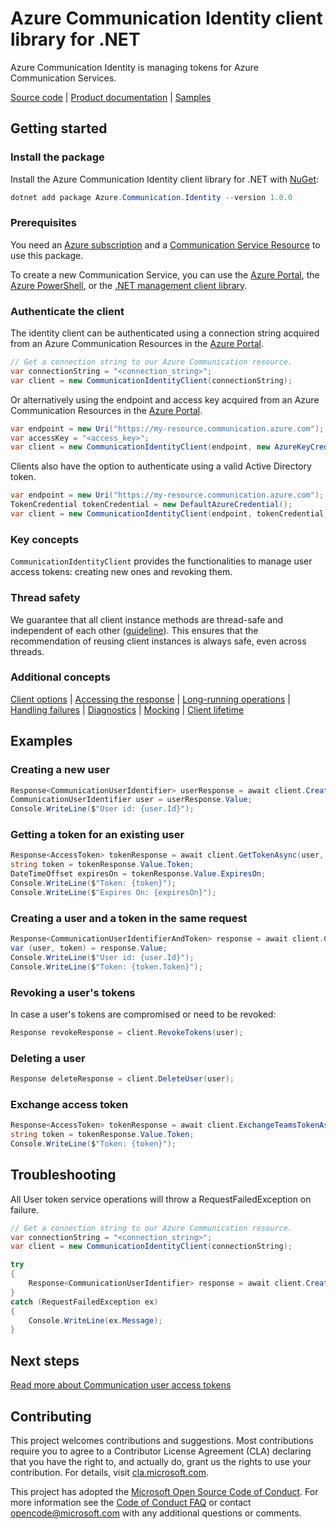 # Azure Communication Identity client library for .NET

Azure Communication Identity is managing tokens for Azure Communication Services.

[Source code][source] <!--| [Package (NuGet)][package]--> | [Product documentation][product_docs] | [Samples][source_samples]

## Getting started

### Install the package

Install the Azure Communication Identity client library for .NET with [NuGet][nuget]:

```Powershell
dotnet add package Azure.Communication.Identity --version 1.0.0
```

### Prerequisites

You need an [Azure subscription][azure_sub] and a [Communication Service Resource][communication_resource_docs] to use this package.

To create a new Communication Service, you can use the [Azure Portal][communication_resource_create_portal], the [Azure PowerShell][communication_resource_create_power_shell], or the [.NET management client library][communication_resource_create_net].

<!--
Here's an example using the Azure CLI:

```Powershell
[To be ADDED]
```
-->

### Authenticate the client

The identity client can be authenticated using a connection string acquired from an Azure Communication Resources in the [Azure Portal][azure_portal].

```C# Snippet:CreateCommunicationIdentityClient
// Get a connection string to our Azure Communication resource.
var connectionString = "<connection_string>";
var client = new CommunicationIdentityClient(connectionString);
```

Or alternatively using the endpoint and access key acquired from an Azure Communication Resources in the [Azure Portal][azure_portal].

```C# Snippet:CreateCommunicationIdentityFromAccessKey
var endpoint = new Uri("https://my-resource.communication.azure.com");
var accessKey = "<access_key>";
var client = new CommunicationIdentityClient(endpoint, new AzureKeyCredential(accessKey));
```

Clients also have the option to authenticate using a valid Active Directory token.

```C# Snippet:CreateCommunicationIdentityFromToken
var endpoint = new Uri("https://my-resource.communication.azure.com");
TokenCredential tokenCredential = new DefaultAzureCredential();
var client = new CommunicationIdentityClient(endpoint, tokenCredential);
```

### Key concepts

`CommunicationIdentityClient` provides the functionalities to manage user access tokens: creating new ones and revoking them.

### Thread safety
We guarantee that all client instance methods are thread-safe and independent of each other ([guideline](https://azure.github.io/azure-sdk/dotnet_introduction.html#dotnet-service-methods-thread-safety)). This ensures that the recommendation of reusing client instances is always safe, even across threads.

### Additional concepts
<!-- CLIENT COMMON BAR -->
[Client options](https://github.com/Azure/azure-sdk-for-net/blob/main/sdk/core/Azure.Core/README.md#configuring-service-clients-using-clientoptions) |
[Accessing the response](https://github.com/Azure/azure-sdk-for-net/blob/main/sdk/core/Azure.Core/README.md#accessing-http-response-details-using-responset) |
[Long-running operations](https://github.com/Azure/azure-sdk-for-net/blob/main/sdk/core/Azure.Core/README.md#consuming-long-running-operations-using-operationt) |
[Handling failures](https://github.com/Azure/azure-sdk-for-net/blob/main/sdk/core/Azure.Core/README.md#reporting-errors-requestfailedexception) |
[Diagnostics](https://github.com/Azure/azure-sdk-for-net/blob/main/sdk/core/Azure.Core/samples/Diagnostics.md) |
[Mocking](https://github.com/Azure/azure-sdk-for-net/blob/main/sdk/core/Azure.Core/README.md#mocking) |
[Client lifetime](https://devblogs.microsoft.com/azure-sdk/lifetime-management-and-thread-safety-guarantees-of-azure-sdk-net-clients/)
<!-- CLIENT COMMON BAR -->

## Examples

### Creating a new user

```C# Snippet:CreateCommunicationUserAsync
Response<CommunicationUserIdentifier> userResponse = await client.CreateUserAsync();
CommunicationUserIdentifier user = userResponse.Value;
Console.WriteLine($"User id: {user.Id}");
```

### Getting a token for an existing user

```C# Snippet:CreateCommunicationTokenAsync
Response<AccessToken> tokenResponse = await client.GetTokenAsync(user, scopes: new[] { CommunicationTokenScope.Chat });
string token = tokenResponse.Value.Token;
DateTimeOffset expiresOn = tokenResponse.Value.ExpiresOn;
Console.WriteLine($"Token: {token}");
Console.WriteLine($"Expires On: {expiresOn}");
```

### Creating a user and a token in the same request
```C# Snippet:CreateCommunicationUserAndToken
Response<CommunicationUserIdentifierAndToken> response = await client.CreateUserAndTokenAsync(scopes: new[] { CommunicationTokenScope.Chat });
var (user, token) = response.Value;
Console.WriteLine($"User id: {user.Id}");
Console.WriteLine($"Token: {token.Token}");
```

### Revoking a user's tokens

In case a user's tokens are compromised or need to be revoked:

```C# Snippet:RevokeCommunicationUserToken
Response revokeResponse = client.RevokeTokens(user);
```

### Deleting a user

```C# Snippet:DeleteACommunicationUser
Response deleteResponse = client.DeleteUser(user);
```

### Exchange access token

```C# Snippet:ExchangeTeamsToken
Response<AccessToken> tokenResponse = await client.ExchangeTeamsTokenAsync(teamsToken);
string token = tokenResponse.Value.Token;
Console.WriteLine($"Token: {token}");
```

## Troubleshooting

All User token service operations will throw a RequestFailedException on failure.

```C# Snippet:CommunicationIdentityClient_Troubleshooting
// Get a connection string to our Azure Communication resource.
var connectionString = "<connection_string>";
var client = new CommunicationIdentityClient(connectionString);

try
{
    Response<CommunicationUserIdentifier> response = await client.CreateUserAsync();
}
catch (RequestFailedException ex)
{
    Console.WriteLine(ex.Message);
}
```


## Next steps

[Read more about Communication user access tokens][user_access_token]

## Contributing

This project welcomes contributions and suggestions. Most contributions require you to agree to a Contributor License Agreement (CLA) declaring that you have the right to, and actually do, grant us the rights to use your contribution. For details, visit [cla.microsoft.com][cla].

This project has adopted the [Microsoft Open Source Code of Conduct][coc]. For more information see the [Code of Conduct FAQ][coc_faq] or contact [opencode@microsoft.com][coc_contact] with any additional questions or comments.

<!-- LINKS -->

[azure_sub]: https://azure.microsoft.com/free/
[azure_portal]: https://portal.azure.com
[source]: https://github.com/Azure/azure-sdk-for-net/tree/main/sdk/communication/Azure.Communication.Identity/src
[source_samples]: https://github.com/Azure/azure-sdk-for-net/blob/main/sdk/communication/Azure.Communication.Identity/samples
[cla]: https://cla.microsoft.com
[coc]: https://opensource.microsoft.com/codeofconduct/
[coc_faq]: https://opensource.microsoft.com/codeofconduct/faq/
[coc_contact]: mailto:opencode@microsoft.com
<!--[package]: https://www.nuget.org/packages/Azure.Communication.Identity-->
[product_docs]: https://docs.microsoft.com/azure/communication-services/overview
[nuget]: https://www.nuget.org/
[user_access_token]: https://docs.microsoft.com/azure/communication-services/quickstarts/access-tokens?pivots=programming-language-csharp
[communication_resource_docs]: https://docs.microsoft.com/azure/communication-services/quickstarts/create-communication-resource?tabs=windows&pivots=platform-azp
[communication_resource_create_portal]: https://docs.microsoft.com/azure/communication-services/quickstarts/create-communication-resource?tabs=windows&pivots=platform-azp
[communication_resource_create_power_shell]: https://docs.microsoft.com/powershell/module/az.communication/new-azcommunicationservice
[communication_resource_create_net]: https://docs.microsoft.com/azure/communication-services/quickstarts/create-communication-resource?tabs=windows&pivots=platform-net
